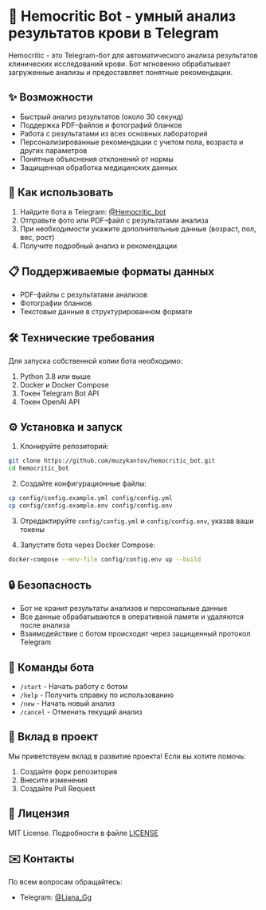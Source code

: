 # 🧪 Hemocritic Bot - умный анализ результатов крови в Telegram

Hemocritic - это Telegram-бот для автоматического анализа результатов клинических исследований крови. Бот мгновенно обрабатывает загруженные анализы и предоставляет понятные рекомендации.

## ✨ Возможности

- Быстрый анализ результатов (около 30 секунд)
- Поддержка PDF-файлов и фотографий бланков
- Работа с результатами из всех основных лабораторий
- Персонализированные рекомендации с учетом пола, возраста и других параметров
- Понятные объяснения отклонений от нормы
- Защищенная обработка медицинских данных

## 🚀 Как использовать

1. Найдите бота в Telegram: [@Hemocritic_bot](https://t.me/Hemocritic_bot)
2. Отправьте фото или PDF-файл с результатами анализа
3. При необходимости укажите дополнительные данные (возраст, пол, вес, рост)
4. Получите подробный анализ и рекомендации

## 📋 Поддерживаемые форматы данных

- PDF-файлы с результатами анализов
- Фотографии бланков
- Текстовые данные в структурированном формате

## 🛠 Технические требования

Для запуска собственной копии бота необходимо:

1. Python 3.8 или выше
2. Docker и Docker Compose
3. Токен Telegram Bot API
4. Токен OpenAI API

## ⚙️ Установка и запуск

1. Клонируйте репозиторий:
```bash
git clone https://github.com/muzykantov/hemocritic_bot.git
cd hemocritic_bot
```

2. Создайте конфигурационные файлы:
```bash
cp config/config.example.yml config/config.yml
cp config/config.example.env config/config.env
```

3. Отредактируйте `config/config.yml` и `config/config.env`, указав ваши токены

4. Запустите бота через Docker Compose:
```bash
docker-compose --env-file config/config.env up --build
```

## 🔒 Безопасность

- Бот не хранит результаты анализов и персональные данные
- Все данные обрабатываются в оперативной памяти и удаляются после анализа
- Взаимодействие с ботом происходит через защищенный протокол Telegram

## 📝 Команды бота

- `/start` - Начать работу с ботом
- `/help` - Получить справку по использованию
- `/new` - Начать новый анализ
- `/cancel` - Отменить текущий анализ

## 🤝 Вклад в проект

Мы приветствуем вклад в развитие проекта! Если вы хотите помочь:

1. Создайте форк репозитория
2. Внесите изменения
3. Создайте Pull Request

## 📜 Лицензия

MIT License. Подробности в файле [LICENSE](LICENSE)

## ✉️ Контакты

По всем вопросам обращайтесь:
- Telegram: [@Liana_Gg](https://t.me/Liana_Gg)
